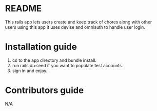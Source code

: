 # README

This rails app lets users create and keep track of chores along with other users using this app
it uses devise and omniauth to handle user login.

# Installation guide 
1) cd to the app directory and bundle install.
2) run rails db:seed if you want to populate test accounts.
3) sign in and enjoy.

# Contributors guide
N/A